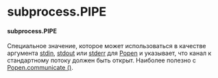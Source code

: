 # subprocess.PIPE

#### subprocess.PIPE

Специальное значение, которое может использоваться в качестве аргумента [stdin](https://treasuremaster.gitbook.io/python-docs/parallelnoe-vypolnenie/subprocess/popen.stdin), [stdout](https://treasuremaster.gitbook.io/python-docs/parallelnoe-vypolnenie/subprocess/popen.stdout) или [stderr](https://treasuremaster.gitbook.io/python-docs/parallelnoe-vypolnenie/subprocess/popen.stderr) для [Popen](https://treasuremaster.gitbook.io/python-docs/parallelnoe-vypolnenie/subprocess/subprocess.popen) и указывает, что канал к стандартному потоку должен быть открыт. Наиболее полезно с [Popen.communicate \(\)](https://treasuremaster.gitbook.io/python-docs/parallelnoe-vypolnenie/subprocess/popen.communicate).

